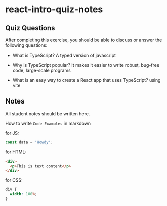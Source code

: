 # react-intro-quiz-notes

## Quiz Questions

After completing this exercise, you should be able to discuss or answer the following questions:

- What is TypeScript?
  A typed version of javascript

- Why is TypeScript popular?
  It makes it easier to write robust, bug-free code, large-scale programs

- What is an easy way to create a React app that uses TypeScript?
  using vite

## Notes

All student notes should be written here.

How to write `Code Examples` in markdown

for JS:

```javascript
const data = 'Howdy';
```

for HTML:

```html
<div>
  <p>This is text content</p>
</div>
```

for CSS:

```css
div {
  width: 100%;
}
```

